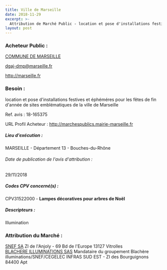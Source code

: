 ```yaml
---
title: Ville de Marseille
date: 2018-11-29
excerpt: >-
  Attribution de Marché Public - location et pose d'installations festives et éphéméres pour les fêtes de fin d'année de sites emblématiques de la ville de Marseille
layout: post
---
```


### Acheteur Public : 
<a href="/acheteur-134/siren-211300553"> COMMUNE DE MARSEILLE</a><br/>



dgaj-dmp@marseille.fr


http://marseille.fr
### Besoin :

location et pose d'installations festives et éphéméres pour les fêtes de fin d'année de sites emblématiques de la ville de Marseille

Ref. avis : 18-165375

URL Profil Acheteur : http://marchespublics.mairie-marseille.fr

##### Lieu d'exécution :

MARSEILLE - Département 13 - Bouches-du-Rhône

###### Date de publication de l'avis d'attribution : 
29/11/2018

##### Codes CPV concerné(s) :
CPV31522000 - **Lampes décoratives pour arbres de Noël** <br/>

##### Descripteurs :
Illumination <br/>

### Attribution du Marché :
<a href="/entreprise-543/siren-056800659"> SNEF SA</a>    ZI de l'Anjoly - 69 Bd de l'Europe 13127 Vitrolles <br/>
<a href="/entreprise-549/siren-343829784"> BLACHERE ILLUMINATIONS SAS</a>    Mandataire du groupement Blachère illuminations/SNEF/CEGELEC INFRAS SUD EST - ZI des Bourguignons 84400 Apt <br/>

